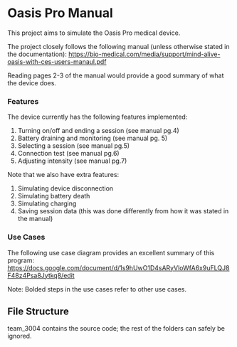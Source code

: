 # Oasis Pro Manual 

This project aims to simulate the Oasis Pro medical device.

The project closely follows the following manual (unless otherwise stated in the documentation): https://bio-medical.com/media/support/mind-alive-oasis-with-ces-users-manaul.pdf

Reading pages 2-3 of the manual would provide a good summary of what the device does. 

### Features
The device currently has the following features implemented:
1. Turning on/off and ending a session (see manual pg.4)
2. Battery draining and monitoring (see manual pg. 5)
3. Selecting a session (see manual pg.5)
4. Connection test (see manual pg.6)
5. Adjusting intensity (see manual pg.7)

Note that we also have extra features:
1. Simulating device disconnection 
2. Simulating battery death
3. Simulating charging
4. Saving session data (this was done differently from how it was stated in the manual)

### Use Cases
The following use case diagram provides an excellent summary of this program: https://docs.google.com/document/d/1s9hUwO1D4sARyVloWfA6x9uFLQJ8F48z4Psa8Jytkq8/edit

Note: Bolded steps in the use cases refer to other use cases.

## File Structure
team_3004 contains the source code; the rest of the folders can safely be ignored. 
